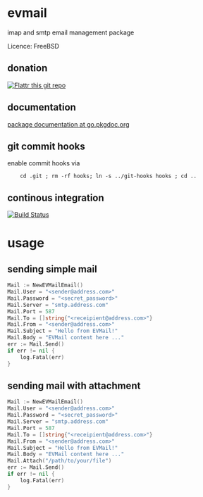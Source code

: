 evmail
=====

imap and smtp email management package

Licence: FreeBSD

donation
--------

[![Flattr this git repo](http://api.flattr.com/button/flattr-badge-large.png)](https://flattr.com/submit/auto?category=software&language=go&tags=github&title=evmail&url=https%3A%2F%2Fgithub.com%2Fevalgo%2Fevmail&user_id=franciscsimon)

documentation
-------------
[package documentation at go.pkgdoc.org](http://go.pkgdoc.org/github.com/evalgo/evmail)

git commit hooks
-----------------------
enable commit hooks via

        cd .git ; rm -rf hooks; ln -s ../git-hooks hooks ; cd ..

continous integration
---------------------

[![Build Status](https://drone.io/github.com/evalgo/evmail/status.png)](https://drone.io/github.com/evalgo/evmail/latest)

usage
=====

sending simple mail
-------------------

```go
Mail := NewEVMailEmail()
Mail.User = "<sender@address.com>"
Mail.Password = "<secret_password>"
Mail.Server = "smtp.address.com"
Mail.Port = 587
Mail.To = []string{"<receipient@address.com>"}
Mail.From = "<sender@address.com>"
Mail.Subject = "Hello from EVMail!"
Mail.Body = "EVMail content here ..."
err := Mail.Send()
if err != nil {
	log.Fatal(err)
}
```

sending mail with attachment
----------------------------

```go
Mail := NewEVMailEmail()
Mail.User = "<sender@address.com>"
Mail.Password = "<secret_password>"
Mail.Server = "smtp.address.com"
Mail.Port = 587
Mail.To = []string{"<receipient@address.com>"}
Mail.From = "<sender@address.com>"
Mail.Subject = "Hello from EVMail!"
Mail.Body = "EVMail content here ..."
Mail.Attach("/path/to/your/file")
err := Mail.Send()
if err != nil {
	log.Fatal(err)
}
```
